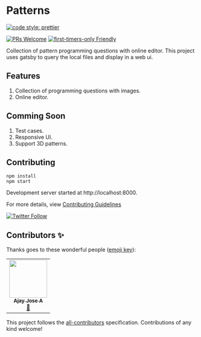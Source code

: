 # Patterns
<a href="https://prettier.io">
<img alt="code style: prettier" src="https://img.shields.io/badge/code_style-prettier-ff69b4.svg?style=flat-square">
</a>

[![PRs Welcome](https://img.shields.io/badge/PRs-welcome-brightgreen.svg?style=flat-square)](http://makeapullrequest.com) [![first-timers-only Friendly](https://img.shields.io/badge/first--timers--only-friendly-blue.svg)](http://www.firsttimersonly.com/)

Collection of pattern programming questions with online editor. This project uses gatsby to query the local files and display in a web ui.

## Features

1. Collection of programming questions with images. 
1. Online editor.

## Comming Soon

1. Test cases. 
1. Responsive UI.
1. Support 3D patterns.

## Contributing

```
npm install
npm start
```

Development server started at http://localhost:8000.

For more details, view [Contributing Guidelines](.github/CONTRIBUTING.md)

<a href="https://twitter.com/howareyouami">
  <img alt="Twitter Follow" src="https://img.shields.io/twitter/follow/howareyouami?label=Follow&style=social">
</a>

## Contributors ✨

Thanks goes to these wonderful people ([emoji key](https://allcontributors.org/docs/en/emoji-key)):

<!-- ALL-CONTRIBUTORS-LIST:START - Do not remove or modify this section -->
<!-- prettier-ignore-start -->
<!-- markdownlint-disable -->
<table>
  <tr>
    <td align="center"><a href="https://github.com/ajayjoseaji"><img src="" width="100px;" alt=""/><br /><sub><b>Ajay Jose A</b></sub></a><br /><a href="#plugin-ajayjoseaji" title="Plugin/utility libraries">🔌</a></td>
  </tr>
</table>

<!-- markdownlint-enable -->
<!-- prettier-ignore-end -->
<!-- ALL-CONTRIBUTORS-LIST:END -->

This project follows the [all-contributors](https://github.com/all-contributors/all-contributors) specification. Contributions of any kind welcome!
